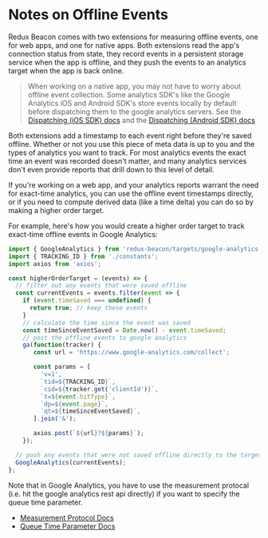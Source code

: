 # Notes on Offline Events

Redux Beacon comes with two extensions for measuring offline events,
one for web apps, and one for native apps. Both extensions read the
app's connection status from state, they record events in a persistent
storage service when the app is offline, and they push the events to
an analytics target when the app is back online.

> When working on a native app, you may not have to worry about offline
> event collection. Some analytics SDK's like the Google Analytics iOS
> and Android SDK's store events locally by default before dispatching
> them to the google analytics servers. See the
> [Dispatching (iOS SDK) docs](https://developers.google.com/analytics/devguides/collection/ios/v3/dispatch)
> and the
> [Dispatching (Android SDK) docs](https://developers.google.com/analytics/devguides/collection/android/v4/dispatch)

Both extensions add a timestamp to each event right before they're
saved offline. Whether or not you use this piece of meta data is up to
you and the types of analytics you want to track. For most analytics
events the exact time an event was recorded doesn't matter, and many
analytics services don't even provide reports that drill down to this
level of detail.

If you're working on a web app, and your analytics reports warrant the
need for exact-time analytics, you can use the offline event
timestamps directly, or if you need to compute derived data (like a
time delta) you can do so by making a higher order target.

For example, here's how you would create a higher order target to track
exact-time offline events in Google Analytics:

```js
import { GoogleAnalytics } from 'redux-beacon/targets/google-analytics';
import { TRACKING_ID } from './constants';
import axios from 'axios';

const higherOrderTarget = (events) => {
  // filter out any events that were saved offline
  const currentEvents = events.filter(event => {
    if (event.timeSaved === undefined) {
      return true; // keep these events
    }
    // calculate the time since the event was saved
    const timeSinceEventSaved = Date.now() - event.timeSaved;
    // post the offline events to google analytics
    ga(function(tracker) {
       const url = 'https://www.google-analytics.com/collect';

       const params = [
         'v=1',
         `tid=${TRACKING_ID}`,
         `cid=${tracker.get('clientId')}`,
         `t=${event.hitType}`,
         `dp=${event.page}`,
         `qt=${timeSinceEventSaved}`,
       ].join('&');

       axios.post(`${url}?${params}`);
    });

  // push any events that were not saved offline directly to the target
  GoogleAnalytics(currentEvents);
};
```

Note that in Google Analytics, you have to use the measurement
protocal (i.e. hit the google analytics rest api directly) if you want
to specify the queue time parameter.
   * [Measurement Protocol Docs](https://developers.google.com/analytics/devguides/collection/protocol/v1/devguide)
   * [Queue Time Parameter Docs](https://developers.google.com/analytics/devguides/collection/protocol/v1/parameters#qt)
